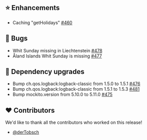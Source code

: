 ## ⭐ Enhancements

- Caching "getHolidays" [#460](https://github.com/focus-shift/jollyday/issues/460)

## 🐞 Bugs

- Whit Sunday missing in Liechtenstein [#478](https://github.com/focus-shift/jollyday/issues/478)
- Åland Islands Whit Sunday is missing [#477](https://github.com/focus-shift/jollyday/issues/477)

## 🔨 Dependency upgrades

- Bump ch.qos.logback:logback-classic from 1.5.0 to 1.5.1 [#476](https://github.com/focus-shift/jollyday/pull/476)
- Bump ch.qos.logback:logback-classic from 1.5.1 to 1.5.3 [#481](https://github.com/focus-shift/jollyday/pull/481)
- Bump mockito.version from 5.10.0 to 5.11.0 [#475](https://github.com/focus-shift/jollyday/pull/475)

## ❤️ Contributors

We'd like to thank all the contributors who worked on this release!

- [@derTobsch](https://github.com/derTobsch)
